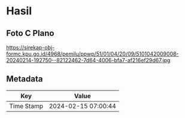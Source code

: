 # Hasil

## Foto C Plano

https://sirekap-obj-formc.kpu.go.id/4968/pemilu/ppwp/51/01/04/20/09/5101042009008-20240214-192750--82122462-7d64-4006-bfa7-af216ef29d67.jpg


## Metadata

| Key        | Value               |
| ---------- | ------------------- |
| Time Stamp | 2024-02-15 07:00:44 |




